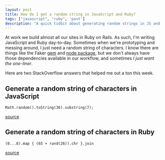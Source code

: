```yaml
---
layout: post
title: How do I get a random string in JavaScript and Ruby?
tags: ["javascript", "ruby", 'post']
description: "A quick tidbit about generating random strings in JS and Ruby"
---
```


At work we build almost all our sites in Ruby on Rails. As such, I'm writing JavaScript and Ruby day-to-day. Sometimes when we're prototyping and messing around, I just need a random string of characters. I know there are things like the Faker [gem](https://github.com/stympy/faker) and [node package](https://www.npmjs.com/package/faker), but we don't always have those dependencies available in our workflow, and sometimes *I just want the one-liner*.

Here are two StackOverflow answers that helped me out a ton this week. 

## Generate a random string of characters in JavaScript

```
Math.random().toString(36).substring(7);
```

[source](https://stackoverflow.com/questions/1349404/generate-random-string-characters-in-javascript)

## Generate a random string of characters in Ruby 

```
(0...8).map { (65 + rand(26)).chr }.join
```

[source](https://stackoverflow.com/questions/88311/how-to-generate-a-random-string-in-ruby)
